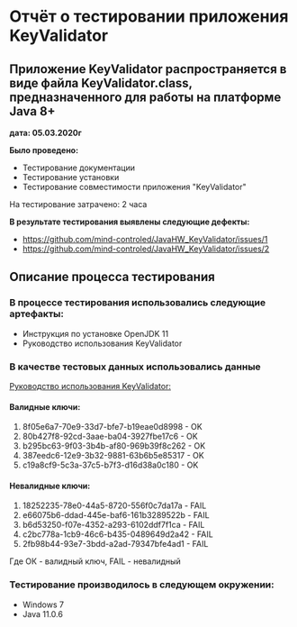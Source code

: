 # **Отчёт о тестировании приложения KeyValidator**
## **Приложение KeyValidator распространяется в виде файла KeyValidator.class, предназначенного для работы на платформе Java 8+**
**дата: 05.03.2020г**

**Было проведено:**
* Тестирование документации
* Тестирование установки
* Тестирование совместимости приложения "KeyValidator"

На тестирование затрачено: 2 часа

**В результате тестирования выявлены следующие дефекты:**

* https://github.com/mind-controled/JavaHW_KeyValidator/issues/1
* https://github.com/mind-controled/JavaHW_KeyValidator/issues/2
## **Описание процесса тестирования**

### **В процессе тестирования использовались следующие артефакты:**
* Инструкция по установке OpenJDK 11
* Руководство использования KeyValidator
### **В качестве тестовых данных использовались данные**
[Руководство использования KeyValidator:](https://github.com/netology-code/javaqa-homeworks/blob/master/intro/user-manual.md)

#### **Валидные ключи:**
1. 8f05e6a7-70e9-33d7-bfe7-b19eae0d8998 - OK
1. 80b427f8-92cd-3aae-ba04-3927fbe17c6 - OK
1. b295bc63-9f03-3b4b-af80-969b39f8c262 - OK
1. 387eedc6-12e9-3b32-9881-63b6b5e85317 - OK
1. c19a8cf9-5c3a-37c5-b7f3-d16d38a0c180 - OK
#### **Невалидные ключи:**
1. 18252235-78e0-44a5-8720-556f0c7da17a - FAIL
1. e66075b6-ddad-445e-baf6-161b3289522b - FAIL
1. b6d53250-f07e-4352-a293-6102ddf7f1ca - FAIL
1. c2bc778a-1cb9-46c6-b435-0489649d2a42 - FAIL
1. 2fb98b44-93e7-3bdd-a2ad-79347bfe4ad1 - FAIL


Где ОК - валидный ключ, FAIL - невалидный
### **Тестирование производилось в следующем окружении:**
* Windows 7
* Java 11.0.6


 
